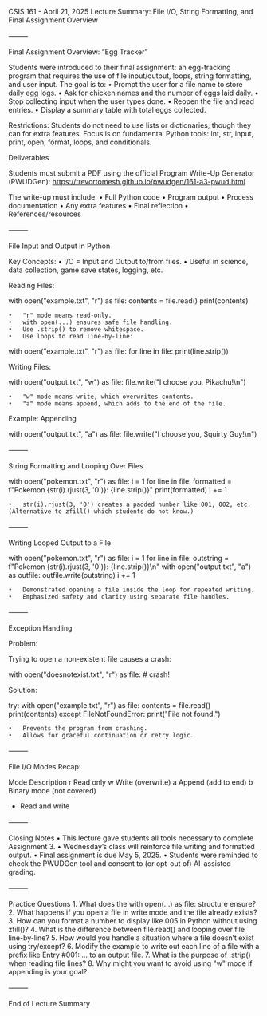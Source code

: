 CSIS 161 - April 21, 2025
Lecture Summary: File I/O, String Formatting, and Final Assignment Overview

⸻

Final Assignment Overview: “Egg Tracker”

Students were introduced to their final assignment: an egg-tracking program that requires the use of file input/output, loops, string formatting, and user input. The goal is to:
	•	Prompt the user for a file name to store daily egg logs.
	•	Ask for chicken names and the number of eggs laid daily.
	•	Stop collecting input when the user types done.
	•	Reopen the file and read entries.
	•	Display a summary table with total eggs collected.

Restrictions: Students do not need to use lists or dictionaries, though they can for extra features. Focus is on fundamental Python tools: int, str, input, print, open, format, loops, and conditionals.

Deliverables

Students must submit a PDF using the official Program Write-Up Generator (PWUDGen):
https://trevortomesh.github.io/pwudgen/161-a3-pwud.html

The write-up must include:
	•	Full Python code
	•	Program output
	•	Process documentation
	•	Any extra features
	•	Final reflection
	•	References/resources

⸻

File Input and Output in Python

Key Concepts:
	•	I/O = Input and Output to/from files.
	•	Useful in science, data collection, game save states, logging, etc.

Reading Files:

with open("example.txt", "r") as file:
    contents = file.read()
    print(contents)

	•	"r" mode means read-only.
	•	with open(...) ensures safe file handling.
	•	Use .strip() to remove whitespace.
	•	Use loops to read line-by-line:

with open("example.txt", "r") as file:
    for line in file:
        print(line.strip())

Writing Files:

with open("output.txt", "w") as file:
    file.write("I choose you, Pikachu!\n")

	•	"w" mode means write, which overwrites contents.
	•	"a" mode means append, which adds to the end of the file.

Example: Appending

with open("output.txt", "a") as file:
    file.write("I choose you, Squirty Guy!\n")



⸻

String Formatting and Looping Over Files

with open("pokemon.txt", "r") as file:
    i = 1
    for line in file:
        formatted = f"Pokemon {str(i).rjust(3, '0')}: {line.strip()}"
        print(formatted)
        i += 1

	•	str(i).rjust(3, '0') creates a padded number like 001, 002, etc. (Alternative to zfill() which students do not know.)

⸻

Writing Looped Output to a File

with open("pokemon.txt", "r") as file:
    i = 1
    for line in file:
        outstring = f"Pokemon {str(i).rjust(3, '0')}: {line.strip()}\n"
        with open("output.txt", "a") as outfile:
            outfile.write(outstring)
        i += 1

	•	Demonstrated opening a file inside the loop for repeated writing.
	•	Emphasized safety and clarity using separate file handles.

⸻

Exception Handling

Problem:

Trying to open a non-existent file causes a crash:

with open("doesnotexist.txt", "r") as file:
    # crash!

Solution:

try:
    with open("example.txt", "r") as file:
        contents = file.read()
        print(contents)
except FileNotFoundError:
    print("File not found.")

	•	Prevents the program from crashing.
	•	Allows for graceful continuation or retry logic.

⸻

File I/O Modes Recap:

Mode	Description
r	Read only
w	Write (overwrite)
a	Append (add to end)
b	Binary mode (not covered)
+	Read and write



⸻

Closing Notes
	•	This lecture gave students all tools necessary to complete Assignment 3.
	•	Wednesday’s class will reinforce file writing and formatted output.
	•	Final assignment is due May 5, 2025.
	•	Students were reminded to check the PWUDGen tool and consent to (or opt-out of) AI-assisted grading.

⸻

Practice Questions
	1.	What does the with open(...) as file: structure ensure?
	2.	What happens if you open a file in write mode and the file already exists?
	3.	How can you format a number to display like 005 in Python without using zfill()?
	4.	What is the difference between file.read() and looping over file line-by-line?
	5.	How would you handle a situation where a file doesn’t exist using try/except?
	6.	Modify the example to write out each line of a file with a prefix like Entry #001: ... to an output file.
	7.	What is the purpose of .strip() when reading file lines?
	8.	Why might you want to avoid using "w" mode if appending is your goal?

⸻

End of Lecture Summary